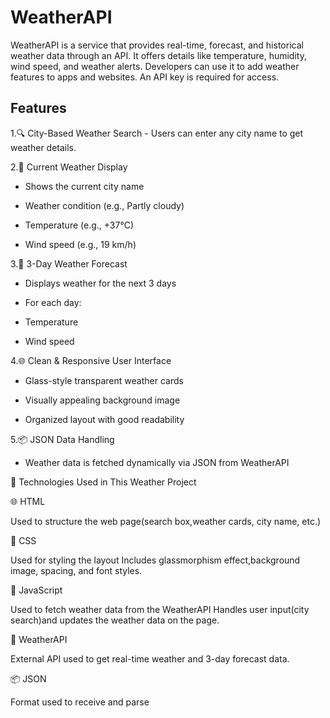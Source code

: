 # WeatherAPI
WeatherAPI is a service that provides real-time, forecast, and historical weather data through an API. It offers details like temperature, humidity, wind speed, and weather alerts. Developers can use it to add weather features to apps and websites. An API key is required for access.

## Features
1.🔍 City-Based Weather Search
    - Users can enter any city name to get weather details.

2.📍 Current Weather Display

   - Shows the current city name

   - Weather condition (e.g., Partly cloudy)

   - Temperature (e.g., +37°C)

   - Wind speed (e.g., 19 km/h)

3.📅 3-Day Weather Forecast

   - Displays weather for the next 3 days

   - For each day:

   - Temperature

   - Wind speed

4.🌐 Clean & Responsive User Interface

   - Glass-style transparent weather cards

   - Visually appealing background image

   - Organized layout with good readability

5.📦 JSON Data Handling

   - Weather data is fetched dynamically via JSON from WeatherAPI
     
🧰 Technologies Used in This Weather Project

🌐 HTML

Used to structure the web page(search box,weather cards, city name, etc.)

🎨 CSS

Used for styling the layout
Includes glassmorphism effect,background image, spacing, and font styles.

🧠 JavaScript

Used to fetch weather data from the WeatherAPI
Handles user input(city search)and updates the
weather data on the page.

📡 WeatherAPI

External API used to get real-time weather and
3-day forecast data.

📦 JSON

Format used to receive and parse 

